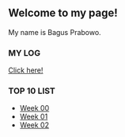 ## Welcome to my page!

My name is Bagus Prabowo. 

### MY LOG
[Click here!](TXT/mylog.txt)

### TOP 10 LIST
* [Week 00](W00/)
* [Week 01](W01/)
* [Week 02](W02/)
